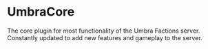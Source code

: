 # UmbraCore
The core plugin for most functionality of the Umbra Factions server. Constantly updated to add new features and gameplay to the server.
